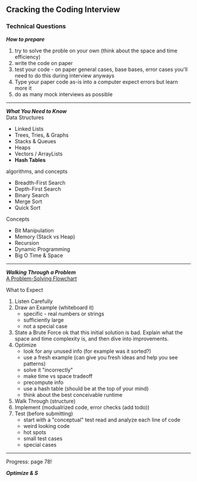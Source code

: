 ## Cracking the Coding Interview

### Technical Questions

***How to prepare***
1. try to solve the proble on your own (think about the space and time efficiency)
2. write the code on paper 
3. test your code - on paper
	general cases, base bases, error cases
	you'll need to do this during interview anyways
4. Type your paper code as-is into a computer 
	expect errors but learn more it
5. do as many mock interviews as possible

---

***What You Need to Know*** <br>
Data Structures 
- Linked Lists
- Trees, Tries, & Graphs
- Stacks & Queues
- Heaps
- Vectors / ArrayLists
- **Hash Tables** 

algorithms, and concepts
- Breadth-First Search
- Depth-First Search
- Binary Search
- Merge Sort
- Quick Sort

Concepts
- Bit Manipulation
- Memory (Stack vs Heap)
- Recursion
- Dynamic Programming
- Big O Time & Space

---

***Walking Through a Problem*** <br>
[A Problem-Solving Flowchart](https://www.crackingthecodinginterview.com/uploads/6/5/2/8/6528028/cracking_the_coding_skills_-_v6.pdf)

What to Expect
1. Listen Carefully
2. Draw an Example (whiteboard it)
    - specific - real numbers or strings
    - sufficiently large 
    - not a special case
3. State a Brute Force
    ok that this initial solution is bad. Explain what the space and time complexity is, and then dive into improvements. 
4. Optimize
    - look for any unused info (for example was it sorted?)
    - use a fresh example (can give you fresh ideas and help you see patterns)
    - solve it "incorrectly" 
    - make time vs space tradeoff
    - precompute info
    - use a hash table (should be at the top of your mind)
    - think about the best conceivable runtime
5. Walk Through (structure)
6. Implement (modualrized code, error checks (add todo))
7. Test (before submitting)
    - start with a "conceptual" test
    read and analyze each line of code
    - weird looking code
    - hot spots
    - small test cases
    - special cases 

---

Progress: page 78!

***Optimize & S***

